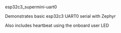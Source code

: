 esp32c3_supermini-uart0

Demonstrates basic esp32c3 UART0 serial with Zephyr

Also includes heartbeat using the onboard user LED
